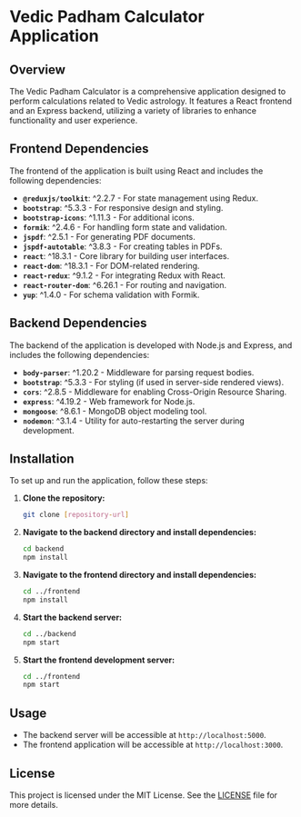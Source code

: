 # Vedic Padham Calculator Application

## Overview

The Vedic Padham Calculator is a comprehensive application designed to perform calculations related to Vedic astrology. It features a React frontend and an Express backend, utilizing a variety of libraries to enhance functionality and user experience.

## Frontend Dependencies

The frontend of the application is built using React and includes the following dependencies:

- **`@reduxjs/toolkit`**: ^2.2.7 - For state management using Redux.
- **`bootstrap`**: ^5.3.3 - For responsive design and styling.
- **`bootstrap-icons`**: ^1.11.3 - For additional icons.
- **`formik`**: ^2.4.6 - For handling form state and validation.
- **`jspdf`**: ^2.5.1 - For generating PDF documents.
- **`jspdf-autotable`**: ^3.8.3 - For creating tables in PDFs.
- **`react`**: ^18.3.1 - Core library for building user interfaces.
- **`react-dom`**: ^18.3.1 - For DOM-related rendering.
- **`react-redux`**: ^9.1.2 - For integrating Redux with React.
- **`react-router-dom`**: ^6.26.1 - For routing and navigation.
- **`yup`**: ^1.4.0 - For schema validation with Formik.

## Backend Dependencies

The backend of the application is developed with Node.js and Express, and includes the following dependencies:

- **`body-parser`**: ^1.20.2 - Middleware for parsing request bodies.
- **`bootstrap`**: ^5.3.3 - For styling (if used in server-side rendered views).
- **`cors`**: ^2.8.5 - Middleware for enabling Cross-Origin Resource Sharing.
- **`express`**: ^4.19.2 - Web framework for Node.js.
- **`mongoose`**: ^8.6.1 - MongoDB object modeling tool.
- **`nodemon`**: ^3.1.4 - Utility for auto-restarting the server during development.

## Installation

To set up and run the application, follow these steps:

1. **Clone the repository:**
   ```bash
   git clone [repository-url]
   ```

2. **Navigate to the backend directory and install dependencies:**
   ```bash
   cd backend
   npm install
   ```

3. **Navigate to the frontend directory and install dependencies:**
   ```bash
   cd ../frontend
   npm install
   ```

4. **Start the backend server:**
   ```bash
   cd ../backend
   npm start
   ```

5. **Start the frontend development server:**
   ```bash
   cd ../frontend
   npm start
   ```

## Usage

- The backend server will be accessible at `http://localhost:5000`.
- The frontend application will be accessible at `http://localhost:3000`.

## License

This project is licensed under the MIT License. See the [LICENSE](LICENSE) file for more details.